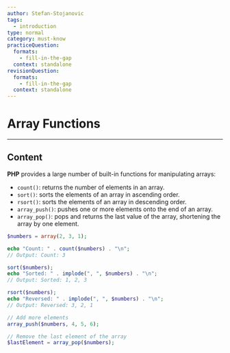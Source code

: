 ```yaml
---
author: Stefan-Stojanovic
tags:
  - introduction
type: normal
category: must-know
practiceQuestion:
  formats:
    - fill-in-the-gap
  context: standalone
revisionQuestion:
  formats:
    - fill-in-the-gap
  context: standalone
---
```


# Array Functions

---

## Content

**PHP** provides a large number of built-in functions for manipulating arrays:

- `count()`: returns the number of elements in an array.
- `sort()`: sorts the elements of an array in ascending order.
- `rsort()`: sorts the elements of an array in descending order.
- `array_push()`: pushes one or more elements onto the end of an array.
- `array_pop()`: pops and returns the last value of the array, shortening the array by one element.


```php
$numbers = array(2, 3, 1);

echo "Count: " . count($numbers) . "\n";
// Output: Count: 3

sort($numbers);
echo "Sorted: " . implode(", ", $numbers) . "\n";
// Output: Sorted: 1, 2, 3

rsort($numbers);
echo "Reversed: " . implode(", ", $numbers) . "\n";
// Output: Reversed: 3, 2, 1

// Add more elements
array_push($numbers, 4, 5, 6);

// Remove the last element of the array
$lastElement = array_pop($numbers);
```

